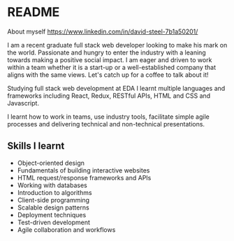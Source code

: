 # README
About myself
https://www.linkedin.com/in/david-steel-7b1a50201/

I am a recent graduate full stack web developer looking to make his mark on the world. Passionate and hungry to enter the industry with a leaning towards making a positive social impact. I am eager and driven to work within a team whether it is a start-up or a well-established company that aligns with the same views. Let's catch up for a coffee to talk about it!

Studying full stack web development at EDA I learnt multiple languages and frameworks including React, Redux, RESTful APIs, HTML and CSS and Javascript.

I learnt how to work in teams, use industry tools, facilitate simple agile processes and delivering technical and non-technical presentations.

Skills I learnt
-----------------
- Object-oriented design
- Fundamentals of building interactive websites
- HTML request/response frameworks and APIs
- Working with databases
- Introduction to algorithms
- Client-side programming
- Scalable design patterns
- Deployment techniques
- Test-driven development
- Agile collaboration and workflows 
